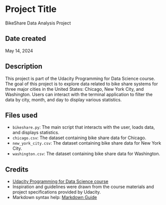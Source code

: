 # Project Title
BikeShare Data Analysis Project

## Date created
May 14, 2024

## Description
This project is part of the Udacity Programming for Data Science course. The goal of this project is to explore data related to bike share systems for three major cities in the United States: Chicago, New York City, and Washington. Users can interact with the terminal application to filter the data by city, month, and day to display various statistics.

## Files used
- `bikeshare.py`: The main script that interacts with the user, loads data, and displays statistics.
- `chicago.csv`: The dataset containing bike share data for Chicago.
- `new_york_city.csv`: The dataset containing bike share data for New York City.
- `washington.csv`: The dataset containing bike share data for Washington.

## Credits
- [Udacity Programming for Data Science course](https://www.udacity.com/course/programming-for-data-science-nanodegree--nd104)
- Inspiration and guidelines were drawn from the course materials and project specifications provided by Udacity.
- Markdown syntax help: [Markdown Guide](https://www.markdownguide.org/)

